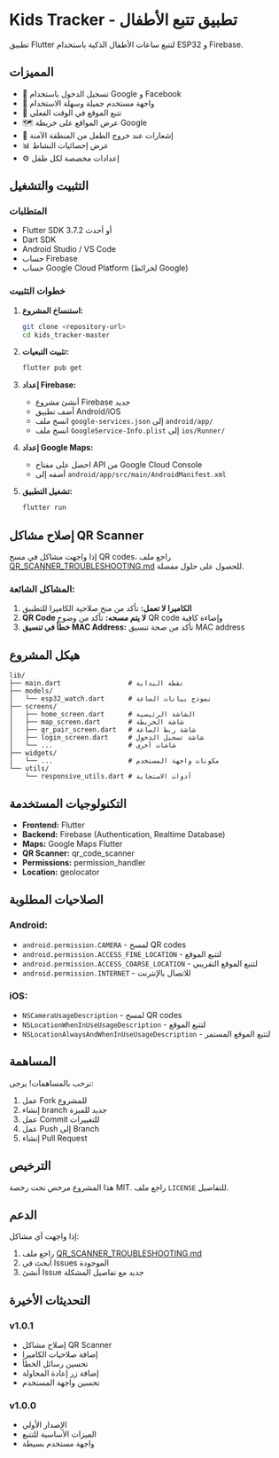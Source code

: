 # Kids Tracker - تطبيق تتبع الأطفال

تطبيق Flutter لتتبع ساعات الأطفال الذكية باستخدام ESP32 و Firebase.

## المميزات

- 🔐 تسجيل الدخول باستخدام Google و Facebook
- 📱 واجهة مستخدم جميلة وسهلة الاستخدام
- 📍 تتبع الموقع في الوقت الفعلي
- 🗺️ عرض المواقع على خريطة Google
- 🔔 إشعارات عند خروج الطفل من المنطقة الآمنة
- 📊 عرض إحصائيات النشاط
- ⚙️ إعدادات مخصصة لكل طفل

## التثبيت والتشغيل

### المتطلبات

- Flutter SDK 3.7.2 أو أحدث
- Dart SDK
- Android Studio / VS Code
- حساب Firebase
- حساب Google Cloud Platform (لخرائط Google)

### خطوات التثبيت

1. **استنساخ المشروع:**
   ```bash
   git clone <repository-url>
   cd kids_tracker-master
   ```

2. **تثبيت التبعيات:**
   ```bash
   flutter pub get
   ```

3. **إعداد Firebase:**
   - أنشئ مشروع Firebase جديد
   - أضف تطبيق Android/iOS
   - انسخ ملف `google-services.json` إلى `android/app/`
   - انسخ ملف `GoogleService-Info.plist` إلى `ios/Runner/`

4. **إعداد Google Maps:**
   - احصل على مفتاح API من Google Cloud Console
   - أضفه إلى `android/app/src/main/AndroidManifest.xml`

5. **تشغيل التطبيق:**
   ```bash
   flutter run
   ```

## إصلاح مشاكل QR Scanner

إذا واجهت مشاكل في مسح QR codes، راجع ملف [QR_SCANNER_TROUBLESHOOTING.md](QR_SCANNER_TROUBLESHOOTING.md) للحصول على حلول مفصلة.

### المشاكل الشائعة:

1. **الكاميرا لا تعمل:** تأكد من منح صلاحية الكاميرا للتطبيق
2. **QR Code لا يتم مسحه:** تأكد من وضوح QR code وإضاءة كافية
3. **خطأ في تنسيق MAC Address:** تأكد من صحة تنسيق MAC address

## هيكل المشروع

```
lib/
├── main.dart                 # نقطة البداية
├── models/
│   └── esp32_watch.dart      # نموذج بيانات الساعة
├── screens/
│   ├── home_screen.dart      # الشاشة الرئيسية
│   ├── map_screen.dart       # شاشة الخريطة
│   ├── qr_pair_screen.dart   # شاشة ربط الساعة
│   ├── login_screen.dart     # شاشة تسجيل الدخول
│   └── ...                   # شاشات أخرى
├── widgets/
│   └── ...                   # مكونات واجهة المستخدم
└── utils/
    └── responsive_utils.dart # أدوات الاستجابة
```

## التكنولوجيات المستخدمة

- **Frontend:** Flutter
- **Backend:** Firebase (Authentication, Realtime Database)
- **Maps:** Google Maps Flutter
- **QR Scanner:** qr_code_scanner
- **Permissions:** permission_handler
- **Location:** geolocator

## الصلاحيات المطلوبة

### Android:
- `android.permission.CAMERA` - لمسح QR codes
- `android.permission.ACCESS_FINE_LOCATION` - لتتبع الموقع
- `android.permission.ACCESS_COARSE_LOCATION` - لتتبع الموقع التقريبي
- `android.permission.INTERNET` - للاتصال بالإنترنت

### iOS:
- `NSCameraUsageDescription` - لمسح QR codes
- `NSLocationWhenInUseUsageDescription` - لتتبع الموقع
- `NSLocationAlwaysAndWhenInUseUsageDescription` - لتتبع الموقع المستمر

## المساهمة

نرحب بالمساهمات! يرجى:

1. عمل Fork للمشروع
2. إنشاء branch جديد للميزة
3. عمل Commit للتغييرات
4. عمل Push إلى Branch
5. إنشاء Pull Request

## الترخيص

هذا المشروع مرخص تحت رخصة MIT. راجع ملف `LICENSE` للتفاصيل.

## الدعم

إذا واجهت أي مشاكل:

1. راجع ملف [QR_SCANNER_TROUBLESHOOTING.md](QR_SCANNER_TROUBLESHOOTING.md)
2. ابحث في Issues الموجودة
3. أنشئ Issue جديد مع تفاصيل المشكلة

## التحديثات الأخيرة

### v1.0.1
- إصلاح مشاكل QR Scanner
- إضافة صلاحيات الكاميرا
- تحسين رسائل الخطأ
- إضافة زر إعادة المحاولة
- تحسين واجهة المستخدم

### v1.0.0
- الإصدار الأولي
- الميزات الأساسية للتتبع
- واجهة مستخدم بسيطة
